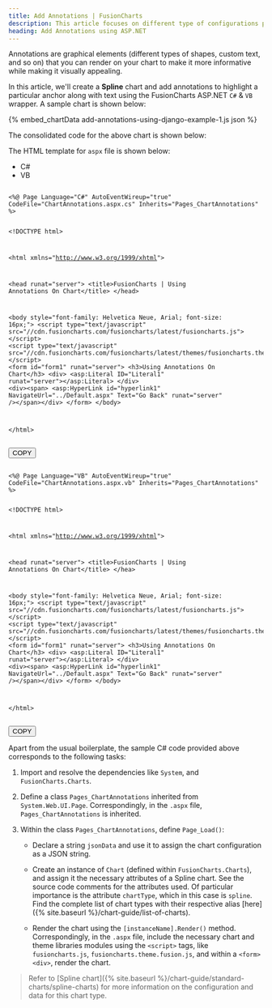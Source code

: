 ```yaml
---
title: Add Annotations | FusionCharts
description: This article focuses on different type of configurations possible using ASP.NET.
heading: Add Annotations using ASP.NET
---
```


Annotations are graphical elements (different types of shapes, custom text, and so on) that you can render on your chart to make it more informative while making it visually appealing.

In this article, we'll create a __Spline__ chart and add annotations to highlight a particular anchor along with text using the FusionCharts ASP.NET `C#` & `VB` wrapper. A sample chart is shown below:

{% embed_chartData add-annotations-using-django-example-1.js json %}

The consolidated code for the above chart is shown below:


The HTML template for `aspx` file is shown below:

<div class="code-wrapper">
<ul class='code-tabs extra-tabs'>
    <li class='active'><a data-toggle='csharp'>C#</a></li>
    <li><a data-toggle='vb'>VB</a></li>
</ul>
<div class='tab-content extra-tabs'>

<div class='tab csharp-tab active'>
<pre><code class="custom-hlc language-javascript">
&lt;%@ Page Language="C#" AutoEventWireup="true" CodeFile="ChartAnnotations.aspx.cs" Inherits="Pages_ChartAnnotations" %&gt;

&lt;!DOCTYPE html&gt;

&lt;html xmlns="http://www.w3.org/1999/xhtml"&gt;

&lt;head runat="server"&gt;
    &lt;title&gt;FusionCharts | Using Annotations On Chart&lt;/title&gt;
&lt;/head&gt;

&lt;body style="font-family: Helvetica Neue, Arial; font-size: 16px;"&gt;
    &lt;script type="text/javascript" src="//cdn.fusioncharts.com/fusioncharts/latest/fusioncharts.js"&gt;&lt;/script&gt;
    &lt;script type="text/javascript" src="//cdn.fusioncharts.com/fusioncharts/latest/themes/fusioncharts.theme.fusion.js"&gt;&lt;/script&gt;
    &lt;form id="form1" runat="server"&gt;
        &lt;h3&gt;Using Annotations On Chart&lt;/h3&gt;
        &lt;div&gt;
            &lt;asp:Literal ID="Literal1" runat="server"&gt;&lt;/asp:Literal&gt;
        &lt;/div&gt;
        &lt;div&gt;&lt;span&gt;
                &lt;asp:HyperLink id="hyperlink1" NavigateUrl="../Default.aspx" Text="Go Back" runat="server" /&gt;&lt;/span&gt;&lt;/div&gt;
    &lt;/form&gt;
&lt;/body&gt;

&lt;/html&gt;
</code></pre>
<button class='btn btn-outline-secondary btn-copy' title='Copy to Clipboard'>COPY</button>
</div>

<div class='tab vb-tab'>
<pre><code class="custom-hlc language-javascript">
&lt;%@ Page Language="VB" AutoEventWireup="true" CodeFile="ChartAnnotations.aspx.vb" Inherits="Pages_ChartAnnotations" %&gt;

&lt;!DOCTYPE html&gt;

&lt;html xmlns="http://www.w3.org/1999/xhtml"&gt;

&lt;head runat="server"&gt;
    &lt;title&gt;FusionCharts | Using Annotations On Chart&lt;/title&gt;
&lt;/hea&gt;

&lt;body style="font-family: Helvetica Neue, Arial; font-size: 16px;"&gt;
    &lt;script type="text/javascript" src="//cdn.fusioncharts.com/fusioncharts/latest/fusioncharts.js"&gt;&lt;/script&gt;
    &lt;script type="text/javascript" src="//cdn.fusioncharts.com/fusioncharts/latest/themes/fusioncharts.theme.fusion.js"&gt;&lt;/script&gt;
    &lt;form id="form1" runat="server"&gt;
        &lt;h3&gt;Using Annotations On Chart&lt;/h3&gt;
        &lt;div&gt;
            &lt;asp:Literal ID="Literal1" runat="server"&gt;&lt;/asp:Literal&gt;
        &lt;/div&gt;
        &lt;div&gt;&lt;span&gt;
                &lt;asp:HyperLink id="hyperlink1" NavigateUrl="../Default.aspx" Text="Go Back" runat="server" /&gt;&lt;/span&gt;&lt;/div&gt;
    &lt;/form&gt;
&lt;/body&gt;

&lt;/html&gt;
</code></pre>
<button class='btn btn-outline-secondary btn-copy' title='Copy to Clipboard'>COPY</button>
</div>

</div>
</div>

Apart from the usual boilerplate, the sample C# code provided above corresponds to the following tasks:

1. Import and resolve the dependencies like `System`, and  `FusionCharts.Charts`.

2. Define a class `Pages_ChartAnnotations` inherited from `System.Web.UI.Page`. Correspondingly, in the `.aspx` file, `Pages_ChartAnnotations` is inherited. 

3. Within the class `Pages_ChartAnnotations`, define `Page_Load()`: 

    * Declare a string `jsonData` and use it to assign the chart configuration as a JSON string.

    * Create an instance of `Chart` (defined within `FusionCharts.Charts`), and assign it the necessary attributes of a Spline chart. See the source code comments for the attributes used. Of particular importance is the attribute `chartType`, which in this case is `spline`. Find the complete list of chart types with their respective alias [here]({% site.baseurl %}/chart-guide/list-of-charts).

    * Render the chart using the `[instanceName].Render()` method. Correspondingly, in the `.aspx` file, include the necessary chart and theme libraries modules using the `<script>` tags, like `fusioncharts.js`, `fusioncharts.theme.fusion.js`, and within a `<form><div>`, render the chart.

> Refer to [Spline chart]({% site.baseurl %}/chart-guide/standard-charts/spline-charts) for more information on the configuration and data for this chart type.